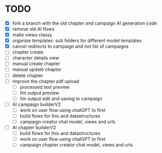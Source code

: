 # TODO

- [x] fork a branch with the old chapter and campaign AI generation code
- [x] remove old AI flows
- [x] make views classy
- [x] organise templates: sub folders for different model templates
- [x] cancel redirects to campaign and not list of campaigns
- [ ] chapter create
- [ ] character details view
- [ ] manual create chapter
- [ ] manual update chapter
- [ ] delete chapter
- [ ] improve the chapter pdf upload
  - [ ] processed text preview
  - [ ] llm output preview
  - [ ] llm output edit and saving to campaign
- [ ] AI campaign builderV2
  - [ ] work on user flow using chatGPT to first
  - [ ] build flows for this and datastructures
  - [ ] campaign creator chat model, views and urls
- [ ] AI chapter builderV2
  - [ ] build flows for this and datastructures
  - [ ] work on user flow using chatGPT to first
  - [ ] campaign chapter creator chat model, views and urls
